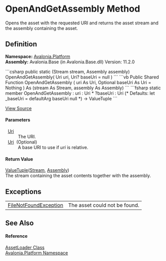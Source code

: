 # OpenAndGetAssembly Method


Opens the asset with the requested URI and returns the asset stream and the assembly containing the asset.



## Definition
**Namespace:** <a href="N_Avalonia_Platform">Avalonia.Platform</a>  
**Assembly:** Avalonia.Base (in Avalonia.Base.dll) Version: 11.2.0

<Tabs groupId="api-code-preview">
<TabItem value="csharp" label="C#">
```csharp
public static (Stream stream, Assembly assembly) OpenAndGetAssembly(
	Uri uri,
	Uri? baseUri = null
)
```
</TabItem>
<TabItem value="vb" label="VB">
```vb
Public Shared Function OpenAndGetAssembly ( 
	uri As Uri,
	Optional baseUri As Uri = Nothing
) As (stream As Stream, assembly As Assembly)
```
</TabItem>
<TabItem value="fsharp" label="F#">
```fsharp
static member OpenAndGetAssembly : 
        uri : Uri * 
        ?baseUri : Uri 
(* Defaults:
        let _baseUri = defaultArg baseUri null
*)
-> ValueTuple<Stream, Assembly> 
```
</TabItem>
</Tabs>



<a href="https://github.com/AvaloniaUI/Avalonia/tree/master/src/Avalonia.Base/Platform/AssetLoader.cs#L27" title="View the source code">View Source</a>



#### Parameters
<dl><dt>  <a href="https://learn.microsoft.com/dotnet/api/system.uri" target="_blank" rel="noopener noreferrer">Uri</a></dt><dd>The URI.</dd><dt>  <a href="https://learn.microsoft.com/dotnet/api/system.uri" target="_blank" rel="noopener noreferrer">Uri</a>  (Optional)</dt><dd>A base URI to use if <em>uri</em> is relative.</dd></dl>

#### Return Value
<a href="https://learn.microsoft.com/dotnet/api/system.valuetuple-2" target="_blank" rel="noopener noreferrer">ValueTuple</a>(<a href="https://learn.microsoft.com/dotnet/api/system.io.stream" target="_blank" rel="noopener noreferrer">Stream</a>, <a href="https://learn.microsoft.com/dotnet/api/system.reflection.assembly" target="_blank" rel="noopener noreferrer">Assembly</a>)  
The stream containing the asset contents together with the assembly.

## Exceptions
<table>
<tr>
<td><a href="https://learn.microsoft.com/dotnet/api/system.io.filenotfoundexception" target="_blank" rel="noopener noreferrer">FileNotFoundException</a></td>
<td>The asset could not be found.</td>
</tr>
</table>

## See Also


#### Reference
<a href="T_Avalonia_Platform_AssetLoader">AssetLoader Class</a>  
<a href="N_Avalonia_Platform">Avalonia.Platform Namespace</a>  
